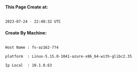 
   
#### This Page Create at:

```bash

2023-07-24 - 22:40:32 UTC

```

#### Create By Machine:

```bash

Host Name : fv-az162-774

platform  : Linux-5.15.0-1041-azure-x86_64-with-glibc2.35

Ip Local  : 10.1.0.63

```

